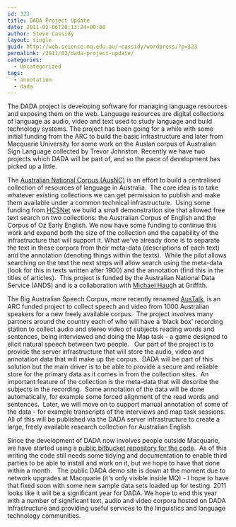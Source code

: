 ```yaml
---
id: 323
title: DADA Project Update
date: 2011-02-06T20:13:24+00:00
author: Steve Cassidy
layout: single
guid: http://web.science.mq.edu.au/~cassidy/wordpress/?p=323
permalink: /2011/02/dada-project-update/
categories:
  - Uncategorized
tags:
  - annotation
  - dada
---
```

The DADA project is developing software for managing language resources and exposing them on the web. Language resources are digital collections of language as audio, video and text used to study language and build technology systems. The project has been going for a while with some initial funding from the ARC to build the basic infrastructure and later from Macquarie University for some work on the Auslan corpus of Australian Sign Language collected by Trevor Johnston. Recently we have two projects which DADA will be part of, and so the pace of development has picked up a little. <!--more-->

The [Australian National Corpus (AusNC)](http://www.ausnc.org.au/) is an effort to build a centralised collection of resources of language in Australia.  The core idea is to take whatever existing collections we can get permission to publish and make them available under a common technical infrastructure.  Using some funding from [HCSNet](http://www.hcsnet.edu.au/) we build a small demonstration site that allowed free text search on two collections: the Australian Corpus of English and the Corpus of Oz Early English. We now have some funding to continue this work and expand both the size of the collection and the capability of the infrastructure that will support it. What we've already done is to separate the text in these corpora from their meta-data (descriptions of each text) and the annotation (denoting things within the texts).  While the pilot allows searching on the text the next steps will allow search using the meta-data (look for this in texts written after 1900) and the annotation (find this in the titles of articles).  This project is funded by the Australian National Data Service (ANDS) and is a collaboration with [Michael Haug](http://www.griffith.edu.au/arts-languages-criminology/school-languages-linguistics/staff/dr-michael-haugh)h at Griffith.

The Big Australian Speech Corpus, more recently renamed [AusTalk](http://austalk.edu.au/), is an ARC funded project to collect speech and video from 1000 Australian speakers for a new freely available corpus.  The project involves many partners around the country each of who will have a &#8216;black box' recording station to collect audio and stereo video of subjects reading words and sentences, being interviewed and doing the Map task - a game designed to elicit natural speech between two people.   Our part of the project is to provide the server infrastructure that will store the audio, video and annotation data that will make up the corpus.  DADA will be part of this solution but the main driver is to be able to provide a secure and reliable store for the primary data as it comes in from the collection sites.  An important feature of the collection is the meta-data that will describe the subjects in the recording.  Some annotation of the data will be done automatically, for example some forced alignment of the read words and sentences.  Later, we will move on to support manual annotation of some of the data - for example transcripts of the interviews and map task sessions.   All of this will be published via the DADA server infrastructure to create a large, freely available research collection for Australian English.

Since the development of DADA now involves people outside Macquarie, we have started using a [public bitbucket repository for the code](https://bitbucket.org/stevecassidy/dada).  As of this writing the code still needs some tidying and documentation to enable third parties to be able to install and work on it, but we hope to have that done within a month.   The public DADA demo site is down at the moment due to network upgrades at Macquarie (it's only visible inside MQ) - I hope to have that fixed soon with some new sample data sets loaded up for testing. 2011 looks like it will be a significant year for DADA. We hope to end this year with a number of significant text, audio and video corpora hosted on DADA infrastructure and providing useful services to the linguistics and language technology communities.

